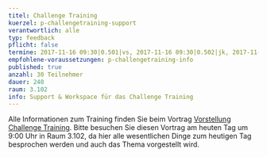 ```yaml
---
titel: Challenge Training 
kuerzel: p-challengetraining-support
verantwortlich: alle
typ: feedback
pflicht: false
termine: 2017-11-16 09:30|0.501|vs, 2017-11-16 09:30|0.502|jk, 2017-11-16 09:30|3.217|cn, 2017-11-16 09:30|3.100|fj
empfohlene-voraussetzungen: p-challengetraining-info
published: true
anzahl: 30 Teilnehmer
dauer: 240
raum: 3.102
info: Support & Workspace für das Challenge Training
---
```


Alle Informationen zum Training finden Sie beim Vortrag [Vorstellung Challenge Training](/mi-bachelor-wba1/lehrveranstaltungen/challenge-training-info/). Bitte besuchen Sie diesen Vortrag am heuten Tag um 9:00 Uhr in Raum 3.102, da hier alle wesentlichen Dinge zum heutigen Tag besprochen werden und auch das Thema vorgestellt wird.

